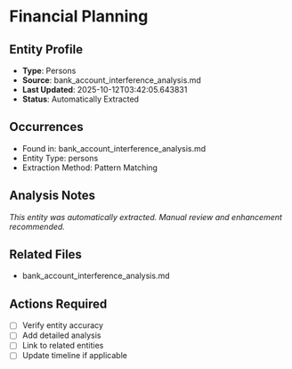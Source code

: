 # Financial Planning

## Entity Profile
- **Type**: Persons
- **Source**: bank_account_interference_analysis.md
- **Last Updated**: 2025-10-12T03:42:05.643831
- **Status**: Automatically Extracted

## Occurrences
- Found in: bank_account_interference_analysis.md
- Entity Type: persons
- Extraction Method: Pattern Matching

## Analysis Notes
*This entity was automatically extracted. Manual review and enhancement recommended.*

## Related Files
- bank_account_interference_analysis.md

## Actions Required
- [ ] Verify entity accuracy
- [ ] Add detailed analysis
- [ ] Link to related entities
- [ ] Update timeline if applicable
